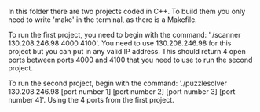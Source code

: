 In this folder there are two projects coded in C++.
To build them you only need to write 'make' in the terminal,
as there is a Makefile.

To run the first project, you need to begin with the command:
'./scanner 130.208.246.98 4000 4100'.
You need to use 130.208.246.98 for this project
but you can put in any valid IP address.
This should return 4 open ports between ports 4000 and 4100
that you need to use to run the second project.

To run the second project, begin with the command:
'./puzzlesolver 130.208.246.98 [port number 1] [port number 2] [port number 3] [port number 4]'.
Using the 4 ports from the first project.
